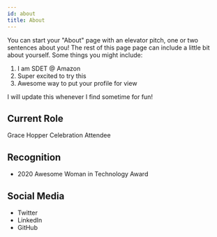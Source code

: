 ```yaml
---
id: about
title: About
---
```


You can start your "About" page with an elevator pitch, one or two
sentences about you! The rest of this page page can
include a little bit about yourself. Some things you
might include:

1. I am SDET @ Amazon
1. Super excited to try this
1. Awesome way to put your profile for view

I will update this whenever I find sometime for fun!

## Current Role

Grace Hopper Celebration Attendee

## Recognition

- 2020 Awesome Woman in Technology Award

## Social Media

- Twitter
- LinkedIn
- GitHub
